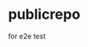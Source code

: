 # publicrepo
for e2e test





















































































































































































































































































































































































































































































































































































































































































































































































































































































































































































































































































































































































































































































































































































































































































































































































































































































































































































































































































































































































































































































































































































































































































































































































































































































































































































































































































































































































































































































































































































































































































































































































































































































































































































































































































































































































































































































































































































































































































































